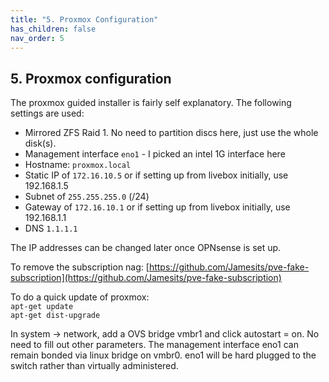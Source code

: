 ```yaml
---
title: "5. Proxmox Configuration"
has_children: false
nav_order: 5
---
```


## 5. Proxmox configuration

The proxmox guided installer is fairly self explanatory. The following settings are used:
* Mirrored ZFS Raid 1. No need to partition discs here, just use the whole disk(s).
* Management interface `eno1` - I picked an intel 1G interface here
* Hostname: `proxmox.local`
* Static IP of `172.16.10.5` or if setting up from livebox initially, use 192.168.1.5
* Subnet of `255.255.255.0` (/24)
* Gateway of `172.16.10.1` or if setting up from livebox initially, use 192.168.1.1
* DNS `1.1.1.1`

The IP addresses can be changed later once OPNsense is set up.

To remove the subscription nag:
[https://github.com/Jamesits/pve-fake-subscription](https://github.com/Jamesits/pve-fake-subscription)

To do a quick update of proxmox:  
`apt-get update`  
`apt-get dist-upgrade`  

In system -> network, add a OVS bridge vmbr1 and click autostart = on. No need to fill out other parameters.
The management interface eno1 can remain bonded via linux bridge on vmbr0. eno1 will be hard plugged to the switch rather than virtually administered.
